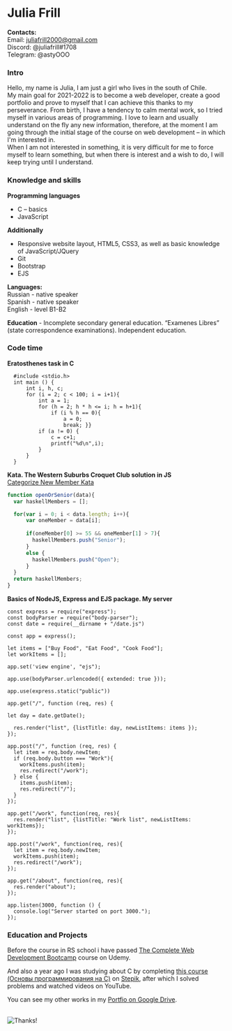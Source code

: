 # Julia Frill

 
**Contacts:** <br />
Email: juliafrill2000@gmail.com <br />
Discord: @juliafrill#1708<br />
Telegram: @astyOOO



### Intro
Hello, my name is Julia, I am just a girl who lives in the south of Chile.<br />
My main goal for 2021-2022 is to become a web developer, create a good portfolio and prove to myself that I can achieve this thanks to my perseverance. From birth, I have a tendency to calm mental work, so I tried myself in various areas of programming. I love to learn and usually understand on the fly any new information, therefore, at the moment I am going through the initial stage of the course on web development – in which I'm interested in.<br />
When I am not interested in something, it is very difficult for me to force myself to learn something, but when there is interest and a wish to do,  I will keep trying until I understand.

### Knowledge and skills
**Programming languages**
*	C – basics
*	JavaScript<br />

**Additionally**
*	Responsive website layout, HTML5, CSS3, as well as basic knowledge of JavaScript/JQuery
*	Git
*	Bootstrap
*	EJS

**Languages:**<br />
Russian - native speaker<br />
Spanish - native speaker<br />
English - level B1-B2

__Education__ - Incomplete secondary general education. “Examenes Libres” (state correspondence examinations). Independent education.

### Code time

__Eratosthenes task in C__

```
  #include <stdio.h>
  int main () {  
      int i, h, c;
      for (i = 2; c < 100; i = i+1){
          int a = 1;
          for (h = 2; h * h <= i; h = h+1){
              if (i % h == 0){
                  a = 0;
                  break; }}
          if (a != 0) {
              c = c+1;
              printf("%d\n",i);
          }
      }
  }
```

__Kata. The Western Suburbs Croquet Club solution in JS__<br />
[Categorize New Member Kata](https://www.codewars.com/kata/5502c9e7b3216ec63c0001aa)

```javascript
function openOrSenior(data){
  var haskellMembers = [];

  for(var i = 0; i < data.length; i++){
      var oneMember = data[i];
    
      if(oneMember[0] >= 55 && oneMember[1] > 7){
        haskellMembers.push("Senior");
      }
      else {
        haskellMembers.push("Open");
      }
  }
  return haskellMembers;
}
```

__Basics of NodeJS, Express and EJS package. My server__
```
const express = require("express");
const bodyParser = require("body-parser");
const date = require(__dirname + "/date.js")

const app = express();

let items = ["Buy Food", "Eat Food", "Cook Food"];
let workItems = [];

app.set('view engine', "ejs");

app.use(bodyParser.urlencoded({ extended: true }));

app.use(express.static("public"))

app.get("/", function (req, res) {

let day = date.getDate();

  res.render("list", {listTitle: day, newListItems: items });
});

app.post("/", function (req, res) {
  let item = req.body.newItem;
  if (req.body.button === "Work"){
    workItems.push(item);
    res.redirect("/work");
  } else {
    items.push(item);
    res.redirect("/");
  }
});

app.get("/work", function(req, res){
  res.render("list", {listTitle: "Work list", newListItems: workItems});
});

app.post("/work", function(req, res){
  let item = req.body.newItem;
  workItems.push(item);
  res.redirect("/work");
});

app.get("/about", function(req, res){
  res.render("about");
});

app.listen(3000, function () {
  console.log("Server started on port 3000.");
});
```

### Education and Projects

Before the course in RS school i have passed [The Complete Web Development Bootcamp](https://www.udemy.com/course/the-complete-web-development-bootcamp/) course on Udemy.<br />

And also a year ago I was studying about C by completing [this course (Основы программирования на C)](https://stepik.org/course/3078/syllabus) on [Stepik](https://welcome.stepik.org/en), after which I solved problems and watched videos on YouTube.<br />

You can see my other works in my [Portfio on Google Drive](https://drive.google.com/drive/folders/1w43h4gGjeHzQq87v4BO6In5JNgMoHpnb?usp=sharing).<br /><br />


![Thanks!](https://www.araioflight.com/wp-content/uploads/2019/05/Thank-You-different-world-languages-world.jpg)







